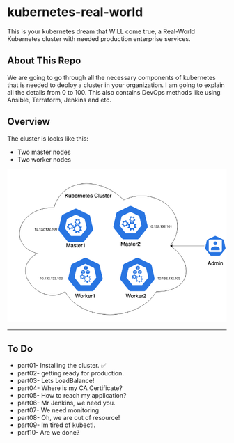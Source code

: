 # kubernetes-real-world
This is your kubernetes dream that WILL come true, a Real-World Kubernetes cluster with needed production enterprise services.

## About This Repo
We are going to go through all the necessary components of kubernetes that is needed to deploy a cluster in your organization.
I am going to explain all the details from 0 to 100.
This also contains DevOps methods like using Ansible, Terraform, Jenkins and etc.


## Overview
The cluster is looks like this:
- Two master nodes
- Two worker nodes
<p align="center">
 <img alt="Ansible Logo" src="cluster.png">
</p>

--------
## To Do
- part01- Installing the cluster. ✅
- part02- getting ready for production.
- part03- Lets LoadBalance!
- part04- Where is my CA Certificate?
- part05- How to reach my application?
- part06- Mr Jenkins, we need you.
- part07- We need monitoring
- part08- Oh, we are out of resource!
- part09- Im tired of kubectl.
- part10- Are we done?
